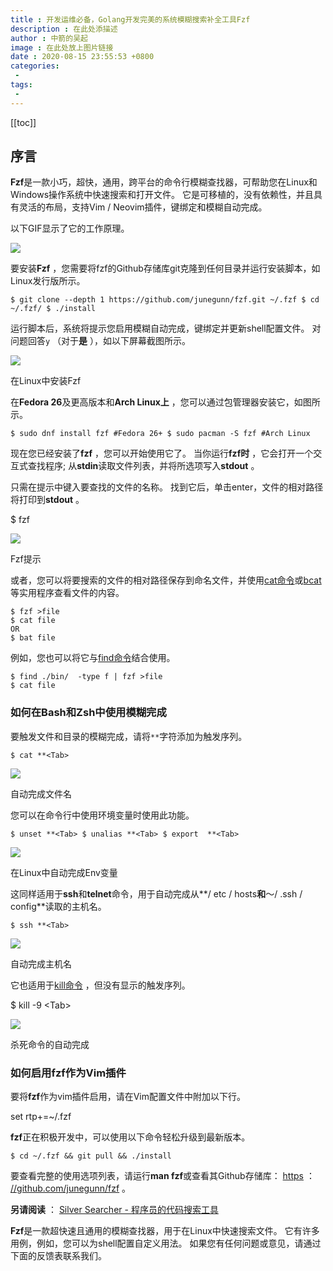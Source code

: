```yaml
---
title : 开发运维必备，Golang开发完美的系统模糊搜索补全工具Fzf
description : 在此处添描述
author : 中箭的吴起
image : 在此处放上图片链接
date : 2020-08-15 23:55:53 +0800
categories:
 -
tags:
 -
---
```

[[toc]]

## 序言
**Fzf**是一款小巧，超快，通用，跨平台的命令行模糊查找器，可帮助您在Linux和Windows操作系统中快速搜索和打开文件。 它是可移植的，没有依赖性，并且具有灵活的布局，支持Vim / Neovim插件，键绑定和模糊自动完成。

以下GIF显示了它的工作原理。

![](https://www.howtoing.com/wp-content/uploads/junegunn/i/master/fzf.gif)

要安装**Fzf** ，您需要将fzf的Github存储库git克隆到任何目录并运行安装脚本，如Linux发行版所示。

```
$ git clone --depth 1 https://github.com/junegunn/fzf.git ~/.fzf $ cd ~/.fzf/ $ ./install

```
运行脚本后，系统将提示您启用模糊自动完成，键绑定并更新shell配置文件。 对问题回答`y` （对于**是** ），如以下屏幕截图所示。

[![](https://www.howtoing.com/wp-content/uploads/2018/11/run-fzf-installation-script.png)
](https://www.howtoing.com/wp-content/uploads/2018/11/run-fzf-installation-script.png)

在Linux中安装Fzf

在**Fedora 26**及更高版本和**Arch Linux上** ，您可以通过包管理器安装它，如图所示。

```
$ sudo dnf install fzf #Fedora 26+ $ sudo pacman -S fzf #Arch Linux

```
现在您已经安装了**fzf** ，您可以开始使用它了。 当你运行**fzf时** ，它会打开一个交互式查找程序; 从**stdin**读取文件列表，并将所选项写入**stdout** 。

只需在提示中键入要查找的文件的名称。 找到它后，单击enter，文件的相对路径将打印到**stdout** 。

$ fzf

[![](https://www.howtoing.com/wp-content/uploads/2018/11/fzf-prompt.png)
](https://www.howtoing.com/wp-content/uploads/2018/11/fzf-prompt.png)

Fzf提示

或者，您可以将要搜索的文件的相对路径保存到命名文件，并使用[cat命令](https://www.howtoing.com/13-basic-cat-command-examples-in-linux/)或[bcat](https://www.howtoing.com/bat-a-cat-clone-with-syntax-highlighting/)等实用程序查看文件的内容。

```
$ fzf >file
$ cat file
OR
$ bat file

```
例如，您也可以将它与[find命令](https://www.howtoing.com/35-practical-examples-of-linux-find-command/)结合使用。

```
$ find ./bin/  -type f | fzf >file
$ cat file

```
### 如何在Bash和Zsh中使用模糊完成

要触发文件和目录的模糊完成，请将`**`字符添加为触发序列。

```
$ cat **<Tab>

```
[![](https://www.howtoing.com/wp-content/uploads/2018/11/auto-completion-of-filenames.png)
](https://www.howtoing.com/wp-content/uploads/2018/11/auto-completion-of-filenames.png)

自动完成文件名

您可以在命令行中使用环境变量时使用此功能。

```
$ unset **<Tab> $ unalias **<Tab> $ export  **<Tab>

```
[![](https://www.howtoing.com/wp-content/uploads/2018/11/auto-completing-env-varibales-in-Linux.png)
](https://www.howtoing.com/wp-content/uploads/2018/11/auto-completing-env-varibales-in-Linux.png)

在Linux中自动完成Env变量

这同样适用于**ssh**和**telnet**命令，用于自动完成从**/ etc / hosts**和**〜/ .ssh / config**读取的主机名。

```
$ ssh **<Tab>

```
[![](https://www.howtoing.com/wp-content/uploads/2018/11/auto-completing-hostnames-ssh-command.png)
](https://www.howtoing.com/wp-content/uploads/2018/11/auto-completing-hostnames-ssh-command.png)

自动完成主机名

它也适用于[kill命令](https://www.howtoing.com/kill-processes-unresponsive-programs-in-ubuntu/) ，但没有显示的触发序列。

$ kill \-9  <Tab\>

[![](https://www.howtoing.com/wp-content/uploads/2018/11/auto-completion-for-kill-command.png)
](https://www.howtoing.com/wp-content/uploads/2018/11/auto-completion-for-kill-command.png)

杀死命令的自动完成

### 如何启用fzf作为Vim插件

要将**fzf**作为vim插件启用，请在Vim配置文件中附加以下行。

set rtp+=~/.fzf

**fzf**正在积极开发中，可以使用以下命令轻松升级到最新版本。

```
$ cd ~/.fzf && git pull && ./install

```
要查看完整的使用选项列表，请运行**man fzf**或查看其Github存储库： [https](https://github.com/junegunn/fzf) ： [//github.com/junegunn/fzf](https://github.com/junegunn/fzf) 。

**另请阅读** ： [Silver Searcher - 程序员的代码搜索工具](https://www.howtoing.com/the-silver-searcher-a-code-searching-tool-for-linux/)

**Fzf**是一款超快速且通用的模糊查找器，用于在Linux中快速搜索文件。 它有许多用例，例如，您可以为shell配置自定义用法。 如果您有任何问题或意见，请通过下面的反馈表联系我们。